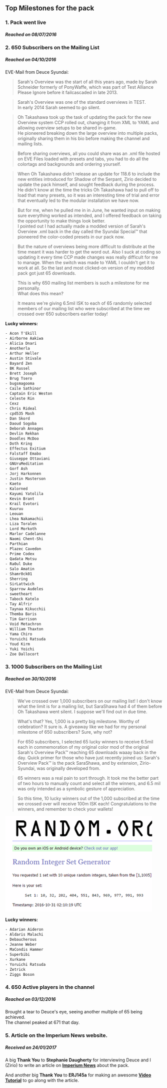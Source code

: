 ## Top Milestones for the pack

### 1. Pack went live
##### Reached on 08/07/2016

### 2. 650 Subscribers on the Mailing List
##### Reached on 04/10/2016

EVE-Mail from Deuce Syundai:  
  
>Sarah's Overview was the start of all this years ago, made by Sarah Schneider formerly of PonyWaffe, which was part of Test Alliance Please Ignore before it failcascaded in late 2013.  
  
>Sarah's Overview was one of the standard overviews in TEST.  
In early 2014 Sarah seemed to go silent.  
  
>Oh Takashawa took up the task of updating the pack for the new Overview system CCP rolled out, changing it from XML to YAML and allowing overview setups to be shared in-game.  
He pioneered breaking down the large overview into multiple packs, originally sharing them in his bio before making the channel and mailing lists.  
  
>Before sharing overviews, all you could share was an .xml file hosted on EVE Files loaded with presets and tabs, you had to do all the colortags and backgrounds and ordering yourself.  
  
>When Oh Takashawa didn't release an update for 118.6 to include the new entities introduced for Shadow of the Serpant, Zirio decided to update the pack himself, and sought feedback during the process.  
He didn't know at the time the tricks Oh Takashawa had to pull off to load that many presets, so it was an interesting time of trial and error that eventually led to the modular installation we have now.  
  
>But for me, when he pulled me in in June, he wanted input on making sure everything worked as intended, and I offered feedback on taking the opportunity to make things look better.  
I pointed out I had actually made a modded version of Sarah's Overview .xml back in the day called the Syundai Special™ that pioneered the color-coded presets in our pack now.  
  
>But the nature of overviews being more difficult to distribute at the time meant it was harder to get the word out. Also I suck at coding so updating it every time CCP made changes was really difficult for me to manage. When the switch was made to YAML I couldn't get it to work at all. So the last and most clicked-on version of my modded pack got just 65 downloads.  
  
>This is why 650 mailing list members is such a milestone for me personally.  
What does this mean?  
  
>It means we're giving 6.5mil ISK to each of 65 randomly selected members of our mailing list who were subscribed at the time we crossed over 650 subscribers earlier today!  
  
**Lucky winners:**

    - Acon T'Ekill
    - Airborne Aakiwa
    - Alicia Dnari
    - Anotherla
    - Arthur Heller
    - Austin Stivale
    - Bayard Zen
    - BK Russel
    - Brett Joseph
    - Brug Tsero
    - bugsmagooma
    - Caile Sathinor
    - Captain Eric Weston
    - Celeste Rin
    - Cexz
    - Chris Rideal
    - cpd535 Mash
    - Dan Skord
    - Daoud Sogoba
    - Deborah Annages
    - Devlin Rekhan
    - Doodles McDoo
    - Doth Kring
    - Effectus Exitium
    - Falstaff Emabo
    - Giuseppe Ottaviani
    - GNUruMeditation
    - Gorf Ash
    - Jorj Harkonnen
    - Justin Masterson
    - Kaeto
    - Kalorned
    - Kayumi Yatolila
    - Kevin Brant
    - Krail Evotori
    - Kuuruu
    - Leouan
    - Lhea Nakamachii
    - Liza Toralen
    - Lord Morkoth
    - Marlor Cadelanne
    - Naomi Chent-Shi
    - Parthian
    - Plazec Cavedon
    - Prime Codex
    - Qadata Motsu
    - Ra0ul Duke
    - Salo Amatin
    - Shamr0ck01
    - Sherring
    - SirLattwich
    - Sparrow Audeles
    - sweetheart
    - Tabock Katelo
    - Tay Alfrir
    - Taynaa Kikucchii
    - Themba Baris
    - Tim Garrison
    - Void Metachron
    - William Thaxton
    - Yama Chiro
    - Yoruichi Ratsuda
    - Youd Kirm
    - Yuki Yoichi
    - Zoe Dallocort
    
### 3. 1000 Subscribers on the Mailing List
##### Reached on 30/10/2016

EVE-Mail from Deuce Syundai: 

>We've crossed over 1,000 subscribers on our mailing list! I don't know what the limit is for a mailing list, but SaraShawa had 4 of them before Oh Takashawa went silent. I suppose we'll find out in due time.

>What's that? Yes, 1,000 is a pretty big milestone. Worthy of celebration? It sure is. A giveaway like we had for my personal milestone of 650 subscribers? Sure, why not?

>For 650 subscribers, I selected 65 lucky winners to receive 6.5mil each in commemoration of my original color mod of the original Sarah's Overview Pack™ reaching 65 downloads waaay back in the day. Quick primer for those who have just recently joined us: Sarah's Overview Pack™ is the pack SaraShawa, and by extension, Zirio-Syundai, was originally developed from.

>65 winners was a real pain to sort through. It took me the better part of two hours to manually count and select all the winners, and 6.5 mil was only intended as a symbolic gesture of appreciation.

>So this time, 10 lucky winners out of the 1,000 subscribed at the time we crossed over will receive 100m ISK each! Congratulations to the winners, and remember to check your wallets!

![Screenshots](/Images/1000.png "1000 Subscribers")

**Lucky winners:**

    - Adarian Aideron
    - Aldaris Malachi
    - Debaucherous
    - Jeanne Weber
    - MaCondis Hammer
    - Superbibi
    - Xurkane
    - Yoruichi Ratsuda
    - Zetrick
    - Ziggs Boson

### 4. 650 Active players in the channel
##### Reached on 03/12/2016

Brought a tear to Deuce's eye, seeing another multiple of 65 being achieved.  
The channel peaked at 671 that day.

### 5. Article on the Imperium News website.
##### Received on 24/01/2017

A big **Thank You** to **Stephanie Daugherty** for interviewing Deuce and I (Zirio) to write an article on **[Imperium News](https://imperium.news/z-s-overview-pack/)** about the pack.

And another big **Thank You** to **ERJ145a** for making an awesome **[Video Tutorial](https://www.youtube.com/watch?v=lTmXDiEgb7s)** to go along with the article.

